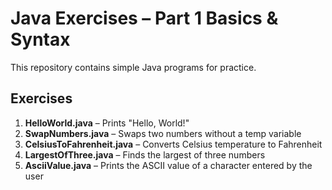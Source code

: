# Java Exercises – Part 1 Basics & Syntax

This repository contains simple Java programs for practice.  

## Exercises
1. **HelloWorld.java** – Prints "Hello, World!"  
2. **SwapNumbers.java** – Swaps two numbers without a temp variable  
3. **CelsiusToFahrenheit.java** – Converts Celsius temperature to Fahrenheit  
4. **LargestOfThree.java** – Finds the largest of three numbers  
5. **AsciiValue.java** – Prints the ASCII value of a character entered by the user  

